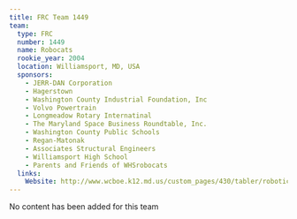 ```yaml
---
title: FRC Team 1449
team:
  type: FRC
  number: 1449
  name: Robocats
  rookie_year: 2004
  location: Williamsport, MD, USA
  sponsors:
    - JERR-DAN Corporation
    - Hagerstown
    - Washington County Industrial Foundation, Inc
    - Volvo Powertrain
    - Longmeadow Rotary Internatinal
    - The Maryland Space Business Roundtable, Inc.
    - Washington County Public Schools
    - Regan-Matonak
    - Associates Structural Engineers
    - Williamsport High School
    - Parents and Friends of WHSrobocats
  links:
    Website: http://www.wcboe.k12.md.us/custom_pages/430/tabler/robotics06/index.htm
---
```

No content has been added for this team